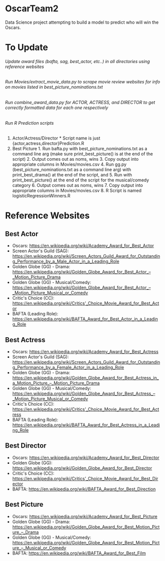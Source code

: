 # OscarTeam2
Data Science project attempting to build a model to predict who will win the Oscars.

# To Update
###### Update award files (bafta, sag, best_actor, etc..) in all directories using reference websites
###### Run Movies/extract_movie_data.py to scrape movie review websites for info on movies listed in best_picture_nominations.txt
###### Run combine_award_data.py for ACTOR, ACTRESS, and DIRECTOR to get correctly formatted data for each one respectively
###### Run R Prediction scripts
  1. Actor/Actress/Director
    * Script name is just {actor,actress,director}Prediction.R
  2. Best Picture
    1. Run bafta.py with best_picture_nominations.txt as a command line arg (make sure print_best_picture() is at the end of the script)
    2. Output comes out as noms, wins
    3. Copy output into appropriate columns in Movies/movies.csv
    4. Run gg.py (best_picture_nominations.txt as a command line arg) with print_best_drama() at the end of the script, and
    5. Run with print_best_picture() at the end of the script for the musical/comedy category
    6. Output comes out as noms, wins
    7. Copy output into appropriate columns in Movies/movies.csv
    8. R Script is named logisticRegressionWinners.R

# Reference Websites
## Best Actor
* Oscars: https://en.wikipedia.org/wiki/Academy_Award_for_Best_Actor
* Screen Actor's Guild (SAG): https://en.wikipedia.org/wiki/Screen_Actors_Guild_Award_for_Outstanding_Performance_by_a_Male_Actor_in_a_Leading_Role
* Golden Globe (GG) - Drama: https://en.wikipedia.org/wiki/Golden_Globe_Award_for_Best_Actor_–_Motion_Picture_Drama
* Golden Globe (GG) - Musical/Comedy: https://en.wikipedia.org/wiki/Golden_Globe_Award_for_Best_Actor_–_Motion_Picture_Musical_or_Comedy
* Critic's Choice (CC): https://en.wikipedia.org/wiki/Critics'_Choice_Movie_Award_for_Best_Actor
* BAFTA (Leading Role): https://en.wikipedia.org/wiki/BAFTA_Award_for_Best_Actor_in_a_Leading_Role

## Best Actress
* Oscars: https://en.wikipedia.org/wiki/Academy_Award_for_Best_Actress
* Screen Actor's Guild (SAG): https://en.wikipedia.org/wiki/Screen_Actors_Guild_Award_for_Outstanding_Performance_by_a_Female_Actor_in_a_Leading_Role
* Golden Globe (GG) - Drama: https://en.wikipedia.org/wiki/Golden_Globe_Award_for_Best_Actress_in_a_Motion_Picture_–_Motion_Picture_Drama
* Golden Globe (GG) - Musical/Comedy: https://en.wikipedia.org/wiki/Golden_Globe_Award_for_Best_Actress_–_Motion_Picture_Musical_or_Comedy
* Critic's Choice (CC): https://en.wikipedia.org/wiki/Critics'_Choice_Movie_Award_for_Best_Actress
* BAFTA (Leading Role): https://en.wikipedia.org/wiki/BAFTA_Award_for_Best_Actress_in_a_Leading_Role

## Best Director
* Oscars: https://en.wikipedia.org/wiki/Academy_Award_for_Best_Director
* Golden Globe (GG): https://en.wikipedia.org/wiki/Golden_Globe_Award_for_Best_Director
* Critic's Choice (CC): https://en.wikipedia.org/wiki/Critics'_Choice_Movie_Award_for_Best_Director
* BAFTA: https://en.wikipedia.org/wiki/BAFTA_Award_for_Best_Direction

## Best Picture
* Oscars: https://en.wikipedia.org/wiki/Academy_Award_for_Best_Picture
* Golden Globe (GG) - Drama: https://en.wikipedia.org/wiki/Golden_Globe_Award_for_Best_Motion_Picture_–_Drama
* Golden Globe (GG) - Musical/Comedy: https://en.wikipedia.org/wiki/Golden_Globe_Award_for_Best_Motion_Picture_–_Musical_or_Comedy
* BAFTA: https://en.wikipedia.org/wiki/BAFTA_Award_for_Best_Film
